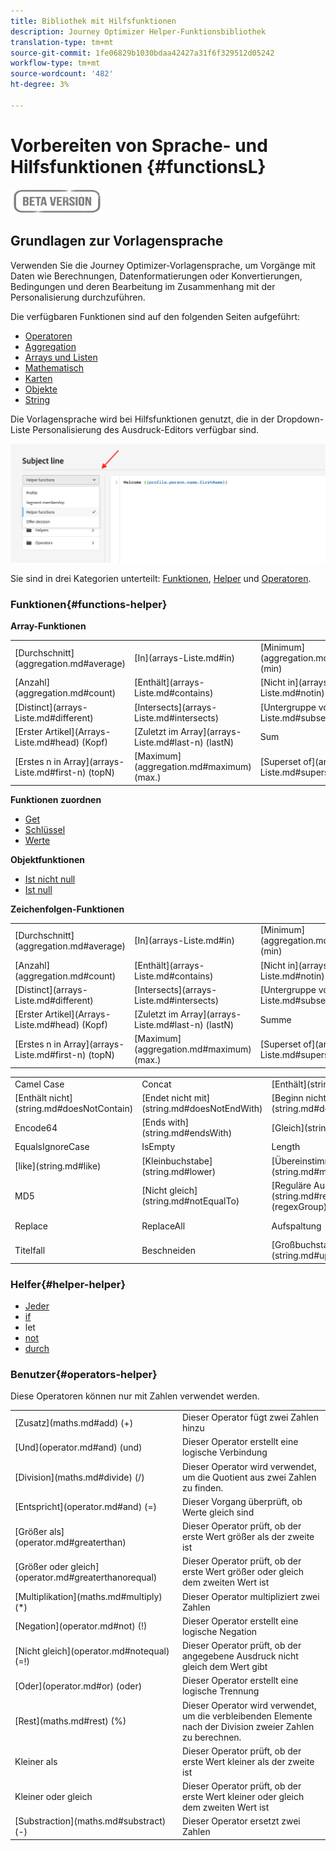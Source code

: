 ```yaml
---
title: Bibliothek mit Hilfsfunktionen
description: Journey Optimizer Helper-Funktionsbibliothek
translation-type: tm+mt
source-git-commit: 1fe06829b1030bdaa42427a31f6f329512d05242
workflow-type: tm+mt
source-wordcount: '482'
ht-degree: 3%

---
```



# Vorbereiten von Sprache- und Hilfsfunktionen {#functionsL}

![](../../assets/do-not-localize/badge.png)


## Grundlagen zur Vorlagensprache

Verwenden Sie die Journey Optimizer-Vorlagensprache, um Vorgänge mit Daten wie Berechnungen, Datenformatierungen oder Konvertierungen, Bedingungen und deren Bearbeitung im Zusammenhang mit der Personalisierung durchzuführen.

Die verfügbaren Funktionen sind auf den folgenden Seiten aufgeführt:

* [Operatoren](operators.md)
* [Aggregation](aggregation.md)
* [Arrays und Listen](arrays-list.md)
* [Mathematisch](maths.md)
* [Karten](maps.md)
* [Objekte](objects.md)
* [String ](string.md)

Die Vorlagensprache wird bei Hilfsfunktionen genutzt, die in der Dropdown-Liste Personalisierung des Ausdruck-Editors verfügbar sind.

![](../assets/access-helper-functions.png)

Sie sind in drei Kategorien unterteilt: [Funktionen](#functions-helper), [Helper](#helper-helper) und [Operatoren](#operators-helper).

### Funktionen{#functions-helper}

**Array-Funktionen**

<table>
    <tr><td>[Durchschnitt](aggregation.md#average)</td><td>[In](arrays-Liste.md#in)</td><td>[Minimum](aggregation.md#minimum) (min)</td></tr>
    <tr><td>[Anzahl](aggregation.md#count)</td><td>[Enthält](arrays-Liste.md#contains)</td><td>[Nicht in](arrays-Liste.md#notin) (notIn)</td></tr>
    <tr><td>[Distinct](arrays-Liste.md#different)</td><td>[Intersects](arrays-Liste.md#intersects)</td><td>[Untergruppe von](arrays-Liste.md#subset)</td></tr>
    <tr><td>[Erster Artikel](Arrays-Liste.md#head) (Kopf)</td><td>[Zuletzt im Array](arrays-Liste.md#last-n) (lastN)</td><td>Sum</td></tr>
    <tr><td>[Erstes n in Array](arrays-Liste.md#first-n) (topN)</td><td>[Maximum](aggregation.md#maximum) (max.)</td><td>[Superset of](arrays-Liste.md#superset)</td></tr>
</table>


**Funktionen zuordnen**

* [Get](maps.md#get)
* [Schlüssel](maps.md#keys)
* [Werte](maps.md#values)

**Objektfunktionen**

* [Ist nicht null](objects.md#isNotNull)
* [Ist null](objects.md#isNull)

**Zeichenfolgen-Funktionen**

<table>
    <tr>
        <td>[Durchschnitt](aggregation.md#average)</td>
        <td>[In](arrays-Liste.md#in)</td>
        <td>[Minimum](aggregation.md#minimum) (min)</td>
    </tr>
    <tr>
        <td>[Anzahl](aggregation.md#count)</td>
        <td>[Enthält](arrays-Liste.md#contains)</td>
        <td>[Nicht in](arrays-Liste.md#notin) (notIn)</td>
    </tr>
    <tr>
        <td>[Distinct](arrays-Liste.md#different)</td>
        <td>[Intersects](arrays-Liste.md#intersects)</td>
        <td>[Untergruppe von](arrays-Liste.md#subset)</td>
    </tr>
    <tr>
        <td>[Erster Artikel](Arrays-Liste.md#head) (Kopf)</td>
        <td>[Zuletzt im Array](arrays-Liste.md#last-n) (lastN)</td>
        <td>Summe</td>
    </tr>
    <tr>
        <td>[Erstes n in Array](arrays-Liste.md#first-n) (topN)</td>
        <td>[Maximum](aggregation.md#maximum) (max.)</td>
        <td>[Superset of](arrays-Liste.md#superset)</td>
    </tr>
</table>


<table>
    <tr>
        <td>Camel Case</td>
        <td>Concat</td>
        <td>[Enthält](string.md#contains)</td>
    </tr>
    <tr>
        <td>[Enthält nicht](string.md#doesNotContain)</td>
        <td>[Endet nicht mit](string.md#doesNotEndWith)</td>
        <td>[Beginn nicht mit](string.md#doesNotStartWith)</td>
    </tr>
    <tr>
        <td>Encode64</td>
        <td>[Ends with](string.md#endsWith)</td>
        <td>[Gleich](string.md#equals)</td>
    </tr>
    <tr>
        <td>EqualsIgnoreCase</td>
        <td>IsEmpty</td>
        <td>Length</td>
    </tr>
    <tr>
        <td>[like](string.md#like)</td>
        <td>[Kleinbuchstabe](string.md#lower)</td>
        <td>[Übereinstimmungen](string.md#match)</td>
    </tr>
    <tr>
        <td> MD5</td>
        <td>[Nicht gleich](string.md#notEqualTo)</td>
        <td>[Reguläre Ausdruck-Gruppe](string.md#regexGroup) (regexGroup)</td>
    </tr>
    <tr>
        <td>Replace</td><td>ReplaceAll</td>
        <td>Aufspaltung</td>
        <td>[Beginn mit](string.md#startsWith)</td>
    </tr>
    <tr>
        <td>Titelfall</td>
        <td>Beschneiden</td>
        <td>[Großbuchstabe](string.md#upper)</td>
    </tr>
</table>

### Helfer{#helper-helper}

* [Jeder](../personalization-syntax.md#each)
* [if](../personalization-syntax.md#if)
* let
* [not](../personalization-syntax.md#unless)
* [durch](../personalization-syntax.md#with)

### Benutzer{#operators-helper}

Diese Operatoren können nur mit Zahlen verwendet werden.

<table>
    <tr>
        <td>[Zusatz](maths.md#add) (+)</td>
        <td>Dieser Operator fügt zwei Zahlen hinzu</td>
    </tr>
    <tr>
        <td>[Und](operator.md#and) (und)</td>
        <td>Dieser Operator erstellt eine logische Verbindung</td>
    </tr>
    <tr>
        <td>[Division](maths.md#divide) (/)</td>
        <td>Dieser Operator wird verwendet, um die Quotient aus zwei Zahlen zu finden.</td>
    </tr>
    <tr>
        <td>[Entspricht](operator.md#and) (=)</td>
        <td>Dieser Vorgang überprüft, ob Werte gleich sind</td>
    </tr>
    <tr>
        <td>[Größer als](operator.md#greaterthan)</td>
        <td>Dieser Operator prüft, ob der erste Wert größer als der zweite ist</td>
    </tr>
    <tr>
        <td>[Größer oder gleich](operator.md#greaterthanorequal)</td>
        <td>Dieser Operator prüft, ob der erste Wert größer oder gleich dem zweiten Wert ist</td>
    </tr>
    <tr>
        <td>[Multiplikation](maths.md#multiply) (*) </td>
        <td>Dieser Operator multipliziert zwei Zahlen</td>
    </tr>
    <tr>
        <td>[Negation](operator.md#not) (!) </td>
        <td>Dieser Operator erstellt eine logische Negation</td>
    </tr>
    <tr>
        <td>[Nicht gleich](operator.md#notequal) (=!) </td>
        <td>Dieser Operator prüft, ob der angegebene Ausdruck nicht gleich dem Wert gibt</td>
    </tr>
    <tr>
        <td>[Oder](operator.md#or) (oder) </td>
        <td>Dieser Operator erstellt eine logische Trennung</td>
    </tr>
    <tr>
        <td>[Rest](maths.md#rest) (%) </td>
        <td>Dieser Operator wird verwendet, um die verbleibenden Elemente nach der Division zweier Zahlen zu berechnen.</td>
    </tr>
    <tr>
        <td>Kleiner als</td>
        <td>Dieser Operator prüft, ob der erste Wert kleiner als der zweite ist</td>
    </tr>
    <tr>
        <td>Kleiner oder gleich</td>
        <td>Dieser Operator prüft, ob der erste Wert kleiner oder gleich dem zweiten Wert ist</td>
    </tr>
    <tr>
        <td>[Substraction](maths.md#substract) (-) </td>
        <td>Dieser Operator ersetzt zwei Zahlen</td>
    </tr>
</table>
